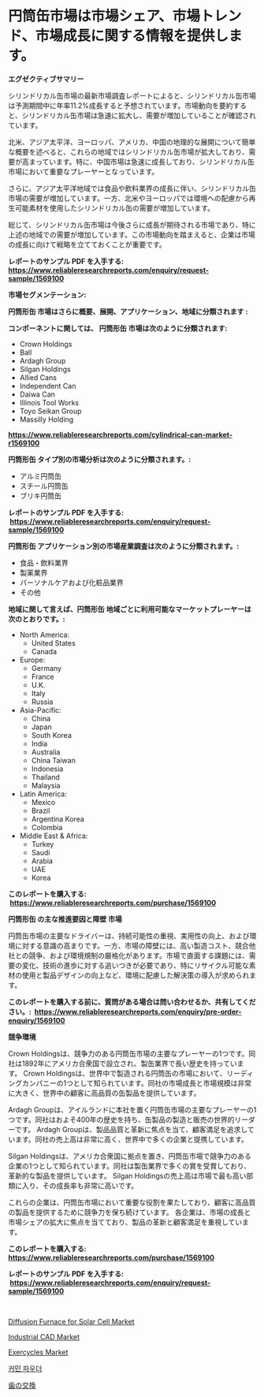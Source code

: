 <p><h1>円筒缶市場は市場シェア、市場トレンド、市場成長に関する情報を提供します。</h1></p><p><strong>エグゼクティブサマリー</strong></p>
<p><p>シリンドリカル缶市場の最新市場調査レポートによると、シリンドリカル缶市場は予測期間中に年率11.2%成長すると予想されています。市場動向を要約すると、シリンドリカル缶市場は急速に拡大し、需要が増加していることが確認されています。</p><p>北米、アジア太平洋、ヨーロッパ、アメリカ、中国の地理的な展開について簡単な概要を述べると、これらの地域ではシリンドリカル缶市場が拡大しており、需要が高まっています。特に、中国市場は急速に成長しており、シリンドリカル缶市場において重要なプレーヤーとなっています。</p><p>さらに、アジア太平洋地域では食品や飲料業界の成長に伴い、シリンドリカル缶市場の需要が増加しています。一方、北米やヨーロッパでは環境への配慮から再生可能素材を使用したシリンドリカル缶の需要が増加しています。</p><p>総じて、シリンドリカル缶市場は今後さらに成長が期待される市場であり、特に上述の地域での需要が増加しています。この市場動向を踏まえると、企業は市場の成長に向けて戦略を立てておくことが重要です。</p></p>
<p><strong>レポートのサンプル PDF を入手する: <a href="https://www.reliableresearchreports.com/enquiry/request-sample/1569100">https://www.reliableresearchreports.com/enquiry/request-sample/1569100</a></strong></p>
<p><strong>市場セグメンテーション:</strong></p>
<p><strong> 円筒形缶 市場はさらに概要、展開、アプリケーション、地域に分類されます :</strong></p>
<p><strong>コンポーネントに関しては、 円筒形缶 市場は次のように分類されます: &nbsp;</strong></p>
<p><ul><li>Crown Holdings</li><li>Ball</li><li>Ardagh Group</li><li>Silgan Holdings</li><li>Allied Cans</li><li>Independent Can</li><li>Daiwa Can</li><li>Illinois Tool Works</li><li>Toyo Seikan Group</li><li>Massilly Holding</li></ul></p>
<p><strong><a href="https://www.reliableresearchreports.com/cylindrical-can-market-r1569100">https://www.reliableresearchreports.com/cylindrical-can-market-r1569100</a></strong></p>
<p><strong> 円筒形缶 タイプ別の市場分析は次のように分類されます。:</strong></p>
<p><ul><li>アルミ円筒缶</li><li>スチール円筒缶</li><li>ブリキ円筒缶</li></ul></p>
<p><strong>レポートのサンプル PDF を入手する: &nbsp;<a href="https://www.reliableresearchreports.com/enquiry/request-sample/1569100">https://www.reliableresearchreports.com/enquiry/request-sample/1569100</a></strong></p>
<p><strong> 円筒形缶 アプリケーション別の市場産業調査は次のように分類されます。:</strong></p>
<p><ul><li>食品・飲料業界</li><li>製薬業界</li><li>パーソナルケアおよび化粧品業界</li><li>その他</li></ul></p>
<p><strong>地域に関して言えば、円筒形缶 地域ごとに利用可能なマーケットプレーヤーは次のとおりです。:</strong></p>
<p><ul>
    <li>
        North America:
        <ul>
            <li>United States</li>
            <li>Canada</li>
        </ul>
    </li>
    <li>
        Europe:
        <ul>
            <li>Germany</li>
            <li>France</li>
            <li>U.K.</li>
            <li>Italy</li>
            <li>Russia</li>
        </ul>
    </li>
    <li>
        Asia-Pacific:
        <ul>
            <li>China</li>
            <li>Japan</li>
            <li>South Korea</li>
            <li>India</li>
            <li>Australia</li>
            <li>China Taiwan</li>
            <li>Indonesia</li>
            <li>Thailand</li>
            <li>Malaysia</li>
        </ul>
    </li>
    <li>
        Latin America:
        <ul>
            <li>Mexico</li>
            <li>Brazil</li>
            <li>Argentina Korea</li>
            <li>Colombia</li>
        </ul>
    </li>
    <li>
        Middle East & Africa:
        <ul>
            <li>Turkey</li>
            <li>Saudi</li>
            <li>Arabia</li>
            <li>UAE</li>
            <li>Korea</li>
        </ul>
    </li>
    </ul></p>
<p><strong>このレポートを購入する: &nbsp;<a href="https://www.reliableresearchreports.com/purchase/1569100">https://www.reliableresearchreports.com/purchase/1569100</a></strong></p>
<p><strong>円筒形缶 の主な推進要因と障壁 市場</strong></p>
<p><p>円筒缶市場の主要なドライバーは、持続可能性の重視、実用性の向上、および環境に対する意識の高まりです。一方、市場の障壁には、高い製造コスト、競合他社との競争、および環境規制の厳格化があります。市場で直面する課題には、需要の変化、技術の進歩に対する追いつきが必要であり、特にリサイクル可能な素材の使用と製品デザインの向上など、環境に配慮した解決策の導入が求められます。</p></p>
<p><strong>このレポートを購入する前に、質問がある場合は問い合わせるか、共有してください。:&nbsp; <a href="https://www.reliableresearchreports.com/enquiry/pre-order-enquiry/1569100">https://www.reliableresearchreports.com/enquiry/pre-order-enquiry/1569100</a></strong></p>
<p><strong>競争環境</strong></p>
<p><p>Crown Holdingsは、競争力のある円筒缶市場の主要なプレーヤーの1つです。同社は1892年にアメリカ合衆国で設立され、製缶業界で長い歴史を持っています。 Crown Holdingsは、世界中で製造される円筒缶の市場において、リーディングカンパニーの1つとして知られています。同社の市場成長と市場規模は非常に大きく、世界中の顧客に高品質の缶製品を提供しています。</p><p>Ardagh Groupは、アイルランドに本社を置く円筒缶市場の主要なプレーヤーの1つです。同社はおよそ400年の歴史を持ち、缶製品の製造と販売の世界的リーダーです。 Ardagh Groupは、製品品質と革新に焦点を当て、顧客満足を追求しています。同社の売上高は非常に高く、世界中で多くの企業と提携しています。</p><p>Silgan Holdingsは、アメリカ合衆国に拠点を置き、円筒缶市場で競争力のある企業の1つとして知られています。同社は製缶業界で多くの賞を受賞しており、革新的な製品を提供しています。 Silgan Holdingsの売上高は市場で最も高い部類に入り、その成長率も非常に高いです。</p><p>これらの企業は、円筒缶市場において重要な役割を果たしており、顧客に高品質の製品を提供するために競争力を保ち続けています。 各企業は、市場の成長と市場シェアの拡大に焦点を当てており、製品の革新と顧客満足を重視しています。</p></p>
<p><strong>このレポートを購入する: &nbsp; <a href="https://www.reliableresearchreports.com/purchase/1569100">https://www.reliableresearchreports.com/purchase/1569100</a></strong></p>
<p><strong>レポートのサンプル PDF を入手する: &nbsp;<a href="https://www.reliableresearchreports.com/enquiry/request-sample/1569100">https://www.reliableresearchreports.com/enquiry/request-sample/1569100</a></strong><strong></strong></p>
<p>&nbsp;</p>
<p><p><a href="https://github.com/HenrietteMills1/Market-Research-Report-List-1/blob/main/diffusion-furnace-for-solar-cell-market.md">Diffusion Furnace for Solar Cell Market</a></p><p><a href="https://www.linkedin.com/pulse/industrial-cad-market-comprehensive-assessment-type-application-eaehc">Industrial CAD Market</a></p><p><a href="https://issuu.com/reportprime-2/docs/exercycles-market-size-2030.pptx">Exercycles Market</a></p><p><a href="https://github.com/KellyLyncyh543964/Market-Research-Report-List-1/blob/main/628288063869.md">커민 파우더</a></p><p><a href="https://github.com/roulaayoub-saad/Market-Research-Report-List-1/blob/main/730262365176.md">歯の交換</a></p></p>